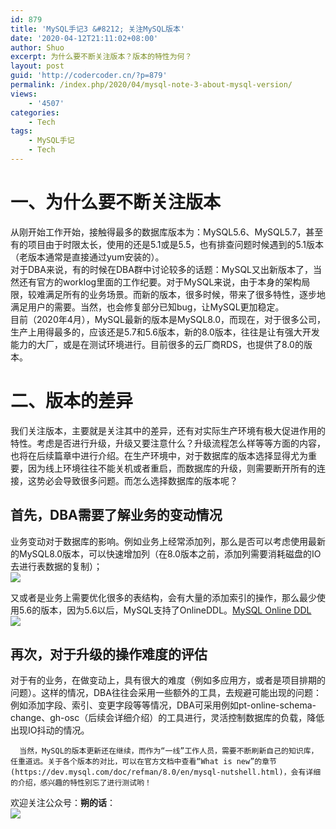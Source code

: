 ```yaml
---
id: 879
title: 'MySQL手记3 &#8212; 关注MySQL版本'
date: '2020-04-12T21:11:02+08:00'
author: Shuo
excerpt: 为什么要不断关注版本？版本的特性为何？
layout: post
guid: 'http://codercoder.cn/?p=879'
permalink: /index.php/2020/04/mysql-note-3-about-mysql-version/
views:
    - '4507'
categories:
    - Tech
tags:
    - MySQL手记
    - Tech
---
```


# 一、为什么要不断关注版本

 ​从刚开始工作开始，接触得最多的数据库版本为：MySQL5.6、MySQL5.7，甚至有的项目由于时限太长，使用的还是5.1或是5.5，也有排查问题时候遇到的5.1版本（老版本通常是直接通过yum安装的）。  
 ​对于DBA来说，有的时候在DBA群中讨论较多的话题：MySQL又出新版本了，当然还有官方的worklog里面的工作纪要。对于MySQL来说，由于本身的架构局限，较难满足所有的业务场景。而新的版本，很多时候，带来了很多特性，逐步地满足用户的需要。当然，也会修复部分已知bug，让MySQL更加稳定。  
 ​目前（2020年4月），MySQL最新的版本是MySQL8.0，而现在，对于很多公司，生产上用得最多的，应该还是5.7和5.6版本，新的8.0版本，往往是让有强大开发能力的大厂，或是在测试环境进行。目前很多的云厂商RDS，也提供了8.0的版本。

# 二、版本的差异

 我们关注版本，主要就是关注其中的差异，还有对实际生产环境有极大促进作用的特性。考虑是否进行升级，升级又要注意什么？升级流程怎么样等等方面的内容，也将在后续篇章中进行介绍。在生产环境中，对于数据库的版本选择显得尤为重要，因为线上环境往往不能关机或者重启，而数据库的升级，则需要断开所有的连接，这势必会导致很多问题。而怎么选择数据库的版本呢？

## 首先，DBA需要了解业务的变动情况

 业务变动对于数据库的影响。例如业务上经常添加列，那么是否可以考虑使用最新的MySQL8.0版本，可以快速增加列[](https://dev.mysql.com/doc/refman/8.0/en/innodb-online-ddl-operations.html)（在8.0版本之前，添加列需要消耗磁盘的IO去进行表数据的复制）；  
![](http://codercoder.cn/wp-content/uploads/2020/04/2020-04-0660-300x120.png)

 ​又或者是业务上需要优化很多的表结构，会有大量的添加索引的操作，那么最少使用5.6的版本，因为5.6以后，MySQL支持了OnlineDDL。[MySQL Online DDL](https://dev.mysql.com/doc/refman/5.6/en/innodb-online-ddl-operations.html)  
![](http://codercoder.cn/wp-content/uploads/2020/04/2020-04-0685-300x127.png)

## 再次，对于升级的操作难度的评估​

 对于有的业务，在做变动上，具有很大的难度（例如多应用方，或者是项目排期的问题）。这样的情况，DBA往往会采用一些额外的工具，去规避可能出现的问题：例如添加字段、索引、变更字段等等情况，DBA可采用例如pt-online-schema-change、gh-osc（后续会详细介绍）的工具进行，灵活控制数据库的负载，降低出现IO抖动的情况。

```
  当然，MySQL的版本更新还在继续，而作为“一线”工作人员，需要不断刷新自己的知识库，任重道远。关于各个版本的对比，可以在官方文档中查看“What is new”的章节(https://dev.mysql.com/doc/refman/8.0/en/mysql-nutshell.html)，会有详细的介绍，感兴趣的特性别忘了进行测试哟！

```

欢迎关注公众号：**朔的话**：  
![](http://codercoder.cn/wp-content/uploads/2020/04/2020-04-2693.jpg)
